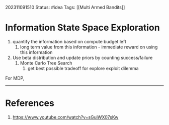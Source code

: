 202311091510
Status: #idea
Tags: [[Multi Armed Bandits]]

# Information State Space Exploration

1. quantify the information based on compute budget left
	1. long term value from this information - immediate reward on using this information
2. Use beta distribution and update priors by counting success/failure
	1. Monte Carlo Tree Search
		1. get best possible tradeoff for explore exploit dilemma

For MDP,

---
# References

1. https://www.youtube.com/watch?v=sGuiWX07sKw